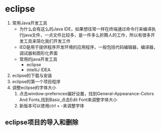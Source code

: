 # eclipse
1. 常用Java开发工具
    * 为什么会有这么的Java IDE，如果想往常一样在终端通过命令行来编译执行java文件，一点文件比较多，是一件多么折腾人的工作，所以有很多开发工具来简化我们开发工作
    * IED是用于提供程序开发环境的应用程序，一般包括代码编辑器，编译器，调试器和图形化界面
    * 常用的java开发工具
        * eclipse
        * intelliJ IDEA
2. eclipse的下载与安装
3. eclipse的第一个项目程序
4. 调整eclipse的字体大小
    1. 点击window-prefernces偏好设置，找到General-Appearance-Colors And Fonts,找到Basic,点击Edit Font来调整字体大小
    2. 新版本可以使用ctrl + -来调整字体

## eclipse项目的导入和删除

